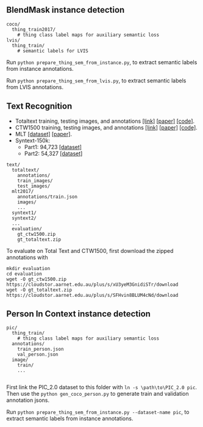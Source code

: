 ## BlendMask instance detection

```
coco/
  thing_train2017/
    # thing class label maps for auxiliary semantic loss
lvis/
  thing_train/
    # semantic labels for LVIS
```

Run `python prepare_thing_sem_from_instance.py`, to extract semantic labels from instance annotations.

Run `python prepare_thing_sem_from_lvis.py`, to extract semantic labels from LVIS annotations.

## Text Recognition

- Totaltext training, testing images, and annotations [[link]](https://universityofadelaide.box.com/shared/static/32p6xsdtu0keu2o6pb5aqhyjotnljxep.zip) [[paper]](https://ieeexplore.ieee.org/abstract/document/8270088/) [[code]](https://github.com/cs-chan/Total-Text-Dataset). 
- CTW1500 training, testing images, and annotations [[link]](https://universityofadelaide.box.com/shared/static/6ui89vca7cbp15ysnxqg5r494ix7l6cu.zip) [[paper]](https://www.sciencedirect.com/science/article/pii/S0031320319300664) [[code]](https://github.com/Yuliang-Liu/Curve-Text-Detector).
- MLT [[dataset]](https://universityofadelaide.box.com/s/qu2wctdcsxh73bb94krdredpmx9nzf8m) [[paper]](https://ieeexplore.ieee.org/abstract/document/8270168).
- Syntext-150k: 
  - Part1: 94,723 [[dataset]](https://universityofadelaide.box.com/s/alta996w4fym6arh977h3k3xv55clhg3) 
  - Part2: 54,327 [[dataset]](https://universityofadelaide.box.com/s/7k7d6nvf951s4i01szs4udpu2yv5dlqe)

```
text/
  totaltext/
    annotations/
    train_images/
    test_images/
  mlt2017/
    annotations/train.json
    images/
    ...
  syntext1/
  syntext2/
  ...
  evaluation/
    gt_ctw1500.zip
    gt_totaltext.zip
```

To evaluate on Total Text and CTW1500, first download the zipped annotations with

```
mkdir evaluation
cd evaluation
wget -O gt_ctw1500.zip https://cloudstor.aarnet.edu.au/plus/s/xU3yeM3GnidiSTr/download
wget -O gt_totaltext.zip https://cloudstor.aarnet.edu.au/plus/s/SFHvin8BLUM4cNd/download
```

## Person In Context instance detection

```
pic/
  thing_train/
    # thing class label maps for auxiliary semantic loss
  annotations/
    train_person.json
    val_person.json
  image/
    train/
    ...
  
```

First link the PIC_2.0 dataset to this folder with `ln -s \path\to\PIC_2.0 pic`. Then use the `python gen_coco_person.py` to generate train and validation annotation jsons.

Run `python prepare_thing_sem_from_instance.py --dataset-name pic`, to extract semantic labels from instance annotations.
